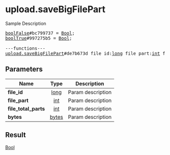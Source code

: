 # upload.saveBigFilePart

Sample Description

<pre>
<a href="../constructor/boolFalse.md">boolFalse</a>#bc799737 = <a href="../type/Bool.md">Bool</a>;
<a href="../constructor/boolTrue.md">boolTrue</a>#997275b5 = <a href="../type/Bool.md">Bool</a>;

---functions---
<a href="../method/upload.saveBigFilePart.md">upload.saveBigFilePart</a>#de7b673d file_id:<a href="../type/long.md">long</a> file_part:<a href="../type/int.md">int</a> file_total_parts:<a href="../type/int.md">int</a> bytes:<a href="../type/bytes.md">bytes</a> = <a href="../type/Bool.md">Bool</a>;</pre>
## Parameters

| Name | Type | Description |
|------|:----:|-------------|
| **file_id** | <a href="../type/long.md">long</a> | Param description |
| **file_part** | <a href="../type/int.md">int</a> | Param description |
| **file_total_parts** | <a href="../type/int.md">int</a> | Param description |
| **bytes** | <a href="../type/bytes.md">bytes</a> | Param description |

## Result

<a href="../type/Bool.md">Bool</a>

